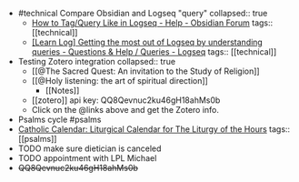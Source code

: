 - #technical Compare Obsidian and Logseq "query"
  collapsed:: true
	- [How to Tag/Query Like in Logseq - Help - Obsidian Forum](https://forum.obsidian.md/t/how-to-tag-query-like-in-logseq/65539/6)
	  tags:: [[technical]]
	- [[Learn Log] Getting the most out of Logseq by understanding queries - Questions & Help / Queries - Logseq](https://discuss.logseq.com/t/learn-log-getting-the-most-out-of-logseq-by-understanding-queries/8831/2)
	  tags:: [[technical]]
- Testing Zotero integration
  collapsed:: true
	- [[@The Sacred Quest: An invitation to the Study of Religion]]
	- [[@Holy listening: the art of spiritual direction]]
		- [[Notes]]
	- [[zotero]] api key: QQ8Qevnuc2ku46gH18ahMs0b
	- Click on the @links above and get the Zotero info.
- Psalms cycle #psalms
- [Catholic Calendar: Liturgical Calendar for The Liturgy of the Hours](https://www.rosaryshop.com/calendar.php?srsltid=AfmBOoqqzD0dzJwmi5dH0TDUJLvtXUkXmzlcHxGrEkNU6IfzO0VjHz9_)
  tags:: [[psalms]]
- TODO make sure dietician is canceled
- TODO appointment with LPL Michael
- ~~QQ8Qevnuc2ku46gH18ahMs0b~~
